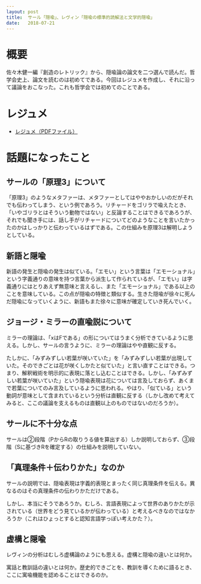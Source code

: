 ```yaml
---
layout: post
title:  サール「隠喩」、レヴィン「隠喩の標準的読解法と文学的隠喩」
date:   2018-07-21
---
```


# 概要
佐々木健一編『創造のレトリック』から、隠喩論の論文を二つ選んで読んだ。哲学会史上、論文を読むのは初めてである。今回はレジュメを作成し、それに沿って議論をおこなった。これも哲学会では初めてのことである。

# レジュメ
* [レジュメ（PDFファイル）](/philosophy/assets/pdf/2018-07-21.pdf)

# 話題になったこと
## サールの「原理3」について
「原理3」のようなメタファーは、メタファーとしてはややおかしいのだがそれでも伝わってしまう、という例であろう。リチャードをゴリラで喩えたとき、「いやゴリラとはそういう動物ではない」と反論することはできるであろうが、それでも聞き手には、話し手がリチャードについてどのようなことを言いたかったのかはしっかりと伝わっているはずである。この仕組みを原理3は解明しようとしている。

## 新語と隠喩
新語の発生と隠喩の発生は似ている。「エモい」という言葉は「エモーショナル」という字義通りの意味を持つ言葉から派生して作られているが、「エモい」は字義通りにはとりあえず無意味と言えるし、また「エモーショナル」である以上のことを意味している。この点が隠喩の特徴と類似する。生きた隠喩が徐々に死んだ隠喩になっていくように、新語もまた徐々に意味が確定していき死んでいく。

## ジョージ・ミラーの直喩説について
ミラーの理論は、「xはFである」の形についてはうまく分析できているように思える。しかし、サールの言うように、ミラーの理論はやや直観に反する。

たしかに、「みずみずしい若葉が咲いていた」を「みずみずしい若葉が出現していた。そのできごとは花が咲くしかたと似ていた」と言い直すことはできる。つまり、解釈戦術を明示的に表現に落とし込むことはできる。しかし、「みずみずしい若葉が咲いていた」という隠喩表現は花については言及しておらず、あくまで若葉についてのみ言及しているように思われる。やはり、「似ている」という動詞が意味として含まれているという分析は直観に反する（しかし改めて考えてみると、ここの議論を支えるものは直観以上のものではないのだろうか）。

## サールに不十分な点
サールは②段階（PからRの取りうる値を算出する）しか説明しておらず、③段階（Sに基づきRを確定する）の仕組みを説明していない。

## 「真理条件＋伝わりかた」なのか
サールの説明では、隠喩表現は字義的表現とまったく同じ真理条件を伝える。異なるのはその真理条件の伝わりかただけである。

しかし、本当にそうであろうか。むしろ、言語表現によって世界のありかたが示されている（世界をどう見ているかが伝わっている）と考えるべきなのではなかろうか（これはひょっとすると認知言語学っぽい考えかた？）。

## 虚構と隠喩
レヴィンの分析はむしろ虚構論のようにも思える。虚構と隠喩の違いとは何か。

寓話と教訓話の違いとは何か。歴史的できごとを、教訓を導くために語るとき、ここに寓喩機能を認めることはできるのか。


[^1]: 本文では「話者の表意（speaker meaning）」とも書かれる。

[^2]: 真理条件的意味論によれば、文の意味を知っているとは、文の真理条件を知っていることである。たとえば、「雪が白い」の意味を知っているとは、どういう状態が成り立っていれば「雪が白い」と言えるのかを知っていることである。「雪が白い」が真である$\iff$雪が白い。

[^3]: しかしそのような議論上の切り分けは可能なのであろうか。

[^4]: しかしこの批判は的を射ているだろうか。論理式を見る限り、FとGが同じ性質であってもよいはずだから、「人間が凶暴であることと狼が凶暴であることとが、ある観点において似ている」のように解釈されうるのではないか（？）。しかしよく考えてみると、ここで「ある観点において」は「凶暴である点において」なのであるから、けっきょくほぼすべての述語が当てはまることになりはしないか。そうだとするとミラーの分析は（とくに「SはPである」の分析は）妥当でないことになる。

[^5]: 「何について」似ているのかをどうやって算出するというのか。

[^6]: 冨田恭彦『科学哲学者柏木達彦の春麗ら【心の哲学、言語哲学、そして、生きるということ、の巻】』ナカニシヤ出版、2000年、102頁。

[^7]: 抒情詩はむしろ虚構として解釈したほうがすっきりするようにも思える。

[^8]: 佐藤信夫『レトリック・記号etc.』創知社、昭和61年、24頁。

[^9]: 筒井康隆「君発ちて後」。

[^10]: 佐藤信夫『レトリック・記号etc.』創知社、昭和61年、64頁。
